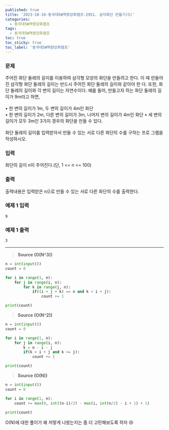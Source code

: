 ```yaml
---
published: true
title: '2023-10-10-동국대SW역량강화캠프-2951. 삼각화단 만들기(S)'
categories:
  - 동국대SW역량강화캠프
tags:
  - 동국대SW역량강화캠프
toc: true
toc_sticky: true
toc_label: '동국대SW역량강화캠프'
---
```


### **문제**

주어진 화단 둘레의 길이를 이용하여 삼각형 모양의 화단을 만들려고 한다. 이 때 만들어진 삼각형 화단 둘레의 길이는 반드시 주어진 화단 둘레의 길이와 같아야 한 다. 또한, 화단 둘레의 길이와 각 변의 길이는 자연수이다. 예를 들어, 만들고자 하는 화단 둘레의 길이가 9m라고 하면,  
<br />
• 한 변의 길이가 1m, 두 변의 길이가 4m인 화단  
• 한 변의 길이가 2m, 다른 변의 길이가 3m, 나머지 변의 길이가 4m인 화단 • 세 변의 길이가 모두 3m인 3가지 경우의 화단을 만들 수 있다.  
<br />
화단 둘레의 길이를 입력받아서 만들 수 있는 서로 다른 화단의 수를 구하는 프로 그램을 작성하시오.

### **입력**

화단의 길이 n이 주어진다.(단, 1 <= n <= 100)

### **출력**

출력내용은 입력받은 n으로 만들 수 있는 서로 다른 화단의 수를 출력한다.

### **예제 1 입력**

```
9
```

### **예제 1 출력**

```
3
```

---

> **Source (O(N^3))**

```python
n = int(input())
count = 0

for i in range(1, n):
    for j in range(i, n):
        for k in range(j, n):
            if((i + j + k) == n and k < i + j):
                count += 1

print(count)
```

> **Source (O(N^2))**

```python
n = int(input())
count = 0

for i in range(1, n):
    for j in range(i, n):
        k = n - i - j
        if(k < i + j and k >= j):
            count += 1

print(count)
```

> **Source (O(N))**

```python
n = int(input())
count = 0

for i in range(1, n):
	count += max(0, int((n-i)/2) - max(i, int(n/2) - i + 1) + 1)

print(count)
```

O(N)에 대한 풀이가 왜 저렇게 나왔는지는 좀 더 고민해보도록 하자 😢
